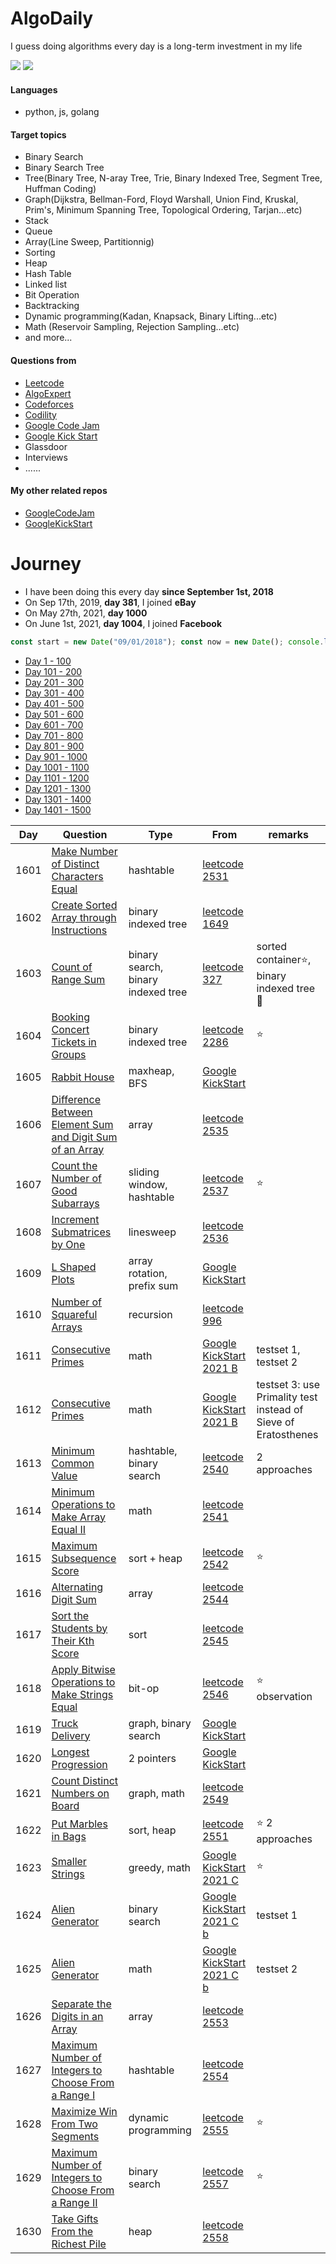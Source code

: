 # AlgoDaily

I guess doing algorithms every day is a long-term investment in my life

[![](https://img.shields.io/badge/dynamic/json?style=flat&labelColor=black&color=green&label=Solved&query=solvedOverTotal&url=https%3A%2F%2Fleetcode-badge.vercel.app%2Fapi%2Fusers%2Fcalvinchankf&logo=leetcode&logoColor=yellow)](https://leetcode.com/calvinchankf/)
[![](https://img.shields.io/badge/dynamic/json?style=flat&labelColor=black&color=green&label=Ranking&query=ranking&url=https%3A%2F%2Fleetcode-badge.vercel.app%2Fapi%2Fusers%2Fcalvinchankf&logo=leetcode&logoColor=yellow)](https://leetcode.com/calvinchankf/)

#### Languages

- python, js, golang

#### Target topics

- Binary Search
- Binary Search Tree
- Tree(Binary Tree, N-aray Tree, Trie, Binary Indexed Tree, Segment Tree, Huffman Coding)
- Graph(Dijkstra, Bellman-Ford, Floyd Warshall, Union Find, Kruskal, Prim's, Minimum Spanning Tree, Topological Ordering, Tarjan...etc)
- Stack
- Queue
- Array(Line Sweep, Partitionnig)
- Sorting
- Heap
- Hash Table
- Linked list
- Bit Operation
- Backtracking
- Dynamic programming(Kadan, Knapsack, Binary Lifting...etc)
- Math (Reservoir Sampling, Rejection Sampling...etc)
- and more...

#### Questions from

- [Leetcode](https://leetcode.com)
- [AlgoExpert](https://www.algoexpert.io)
- [Codeforces](https://codeforces.com)
- [Codility](https://app.codility.com/programmers/lessons/)
- [Google Code Jam](https://codingcompetitions.withgoogle.com/codejam)
- [Google Kick Start](https://codingcompetitions.withgoogle.com/kickstart/)
- Glassdoor
- Interviews
- ......

#### My other related repos

- [GoogleCodeJam](https://github.com/calvinchankf/GoogleCodeJam)
- [GoogleKickStart](https://github.com/calvinchankf/GoogleKickStart)

# Journey

- I have been doing this every day **since September 1st, 2018**
- On Sep 17th, 2019, **day 381**, I joined **eBay**
- On May 27th, 2021, **day 1000**
- On June 1st, 2021, **day 1004**, I joined **Facebook**

```js
const start = new Date("09/01/2018"); const now = new Date(); console.log(Math.ceil((now - start) / (1000 * 3600 * 24)));
```

- [Day 1 - 100](./markdowns/day1-100.md)
- [Day 101 - 200](./markdowns/day101-200.md)
- [Day 201 - 300](./markdowns/day201-300.md)
- [Day 301 - 400](./markdowns/day301-400.md)
- [Day 401 - 500](./markdowns/day401-500.md)
- [Day 501 - 600](./markdowns/day501-600.md)
- [Day 601 - 700](./markdowns/day601-700.md)
- [Day 701 - 800](./markdowns/day701-800.md)
- [Day 801 - 900](./markdowns/day801-900.md)
- [Day 901 - 1000](./markdowns/day901-1000.md)
- [Day 1001 - 1100](./markdowns/day1001-1100.md)
- [Day 1101 - 1200](./markdowns/day1101-1200.md)
- [Day 1201 - 1300](./markdowns/day1201-1300.md)
- [Day 1301 - 1400](./markdowns/day1301-1400.md)
- [Day 1401 - 1500](./markdowns/day1401-1500.md)

| Day | Question | Type | From | remarks |
| ---- | --- | --- | --- | --- |
| 1601 | [Make Number of Distinct Characters Equal](/leetcode/2531) | hashtable | [leetcode 2531](https://leetcode.com/problems/make-number-of-distinct-characters-equal/) | |
| 1602 | [Create Sorted Array through Instructions](/leetcode/1649) | binary indexed tree | [leetcode 1649](https://leetcode.com/problems/create-sorted-array-through-instructions/) | |
| 1603 | [Count of Range Sum](/leetcode/327) | binary search, binary indexed tree | [leetcode 327](https://leetcode.com/problems/count-of-range-sum/) | sorted container⭐️, binary indexed tree📌 |
| 1604 | [Booking Concert Tickets in Groups](/leetcode/2286) | binary indexed tree | [leetcode 2286](https://leetcode.com/problems/booking-concert-tickets-in-groups/) | ⭐️ |
| 1605 | [Rabbit House](https://github.com/calvinchankf/GoogleKickStart/tree/master/2021/A/c) | maxheap, BFS | [Google KickStart](https://codingcompetitions.withgoogle.com/kickstart/round/0000000000436140/000000000068cb14) | |
| 1606 | [Difference Between Element Sum and Digit Sum of an Array](/leetcode/2535) | array | [leetcode 2535](https://leetcode.com/problems/difference-between-element-sum-and-digit-sum-of-an-array/) | |
| 1607 | [Count the Number of Good Subarrays](/leetcode/2537) | sliding window, hashtable | [leetcode 2537](https://leetcode.com/problems/count-the-number-of-good-subarrays/) | ⭐️ |
| 1608 | [Increment Submatrices by One](/leetcode/2536) | linesweep | [leetcode 2536](https://leetcode.com/problems/increment-submatrices-by-one/) | |
| 1609 | [L Shaped Plots](https://github.com/calvinchankf/GoogleKickStart/blob/master/2021/A/c/) | array rotation, prefix sum | [Google KickStart](https://codingcompetitions.withgoogle.com/kickstart/round/0000000000436140/000000000068c509) | |
| 1610 | [Number of Squareful Arrays](/leetcode/996) | recursion | [leetcode 996](https://leetcode.com/problems/number-of-squareful-arrays/) | |
| 1611 | [Consecutive Primes](https://github.com/calvinchankf/GoogleKickStart/blob/master/2021/B/c/main.py) | math | [Google KickStart 2021 B](https://codingcompetitions.withgoogle.com/kickstart/round/0000000000435a5b/000000000077a8e6#analysis) | testset 1, testset 2|
| 1612 | [Consecutive Primes](https://github.com/calvinchankf/GoogleKickStart/blob/master/2021/B/c/main.py) | math | [Google KickStart 2021 B](https://codingcompetitions.withgoogle.com/kickstart/round/0000000000435a5b/000000000077a8e6#analysis) | testset 3: use Primality test instead of Sieve of Eratosthenes|
| 1613 | [Minimum Common Value](/leetcode/2540) | hashtable, binary search | [leetcode 2540](https://leetcode.com/problems/minimum-common-value/) | 2 approaches |
| 1614 | [Minimum Operations to Make Array Equal II](/leetcode/2541) | math | [leetcode 2541](https://leetcode.com/problems/minimum-operations-to-make-array-equal-ii/) | |
| 1615 | [Maximum Subsequence Score](/leetcode/2542) | sort + heap | [leetcode 2542](https://leetcode.com/problems/maximum-subsequence-score/) | ⭐️ |
| 1616 | [Alternating Digit Sum](/leetcode/2544) | array | [leetcode 2544](https://leetcode.com/problems/alternating-digit-sum//) | |
| 1617 | [Sort the Students by Their Kth Score](/leetcode/2545) | sort | [leetcode 2545](https://leetcode.com/problems/sort-the-students-by-their-kth-score/) | |
| 1618 | [Apply Bitwise Operations to Make Strings Equal](/leetcode/2546) | bit-op | [leetcode 2546](https://leetcode.com/problems/apply-bitwise-operations-to-make-strings-equal/) | ⭐️ observation |
| 1619 | [Truck Delivery](https://github.com/calvinchankf/GoogleKickStart/blob/master/2021/B/d.py) | graph, binary search | [Google KickStart](https://codingcompetitions.withgoogle.com/kickstart/round/0000000000435a5b/000000000077a885) | |
| 1620 | [Longest Progression](https://github.com/calvinchankf/GoogleKickStart/blob/master/2021/B/d.py) | 2 pointers | [Google KickStart](https://codingcompetitions.withgoogle.com/kickstart/round/0000000000435a5b/000000000077a3a5#problem) | |
| 1621 | [Count Distinct Numbers on Board](/leetcode/2549) | graph, math | [leetcode 2549](https://leetcode.com/problems/count-distinct-numbers-on-board/) | |
| 1622 | [Put Marbles in Bags](/leetcode/2551) | sort, heap | [leetcode 2551](https://leetcode.com/problems/put-marbles-in-bags/) | ⭐️ 2 approaches |
| 1623 | [Smaller Strings](https://github.com/calvinchankf/GoogleKickStart/tree/master/2021/C/a) | greedy, math | [Google KickStart 2021 C](https://codingcompetitions.withgoogle.com/kickstart/round/0000000000435c44/00000000007ebe5e) | ⭐️ |
| 1624 | [Alien Generator](https://github.com/calvinchankf/GoogleKickStart/tree/master/2021/C/b) | binary search | [Google KickStart 2021 C b](https://codingcompetitions.withgoogle.com/kickstart/round/0000000000435c44/00000000007ec1cb) | testset 1 |
| 1625 | [Alien Generator](https://github.com/calvinchankf/GoogleKickStart/tree/master/2021/C/b) | math | [Google KickStart 2021 C b](https://codingcompetitions.withgoogle.com/kickstart/round/0000000000435c44/00000000007ec1cb) | testset 2 |
| 1626 | [Separate the Digits in an Array](/leetcode/2553) | array | [leetcode 2553](https://leetcode.com/problems/separate-the-digits-in-an-array/) | |
| 1627 | [Maximum Number of Integers to Choose From a Range I](/leetcode/2554) | hashtable | [leetcode 2554](https://leetcode.com/problems/maximum-number-of-integers-to-choose-from-a-range-i/) | |
| 1628 | [Maximize Win From Two Segments](/leetcode/2555) | dynamic programming | [leetcode 2555](https://leetcode.com/problems/maximize-win-from-two-segments/) | ⭐️ |
| 1629 | [Maximum Number of Integers to Choose From a Range II](/leetcode/2557) | binary search | [leetcode 2557](https://leetcode.com/problems/maximum-number-of-integers-to-choose-from-a-range-ii/) | ⭐️ |
| 1630 | [Take Gifts From the Richest Pile](/leetcode/2558) | heap | [leetcode 2558](https://leetcode.com/problems/take-gifts-from-the-richest-pile/) | |
